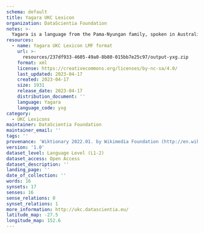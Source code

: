 ```yaml
---
schema: default
title: Yagara UKC Lexicon
organization: DataScientia Foundation
notes: >-
  Yagara is a language from the Pama-Nyungan family, spoken in Australia. The UKC Lexicon of Yagara is represented as a lexico-semantic network. It consists of words, word senses, synsets, as well as sense-level and synset-level relationships.
resources:
  - name: Yagara UKC Lexicon LMF format
    url: >-
      resources/237df933-4605-49a0-8b80-015bb7e25c97/output-yxg.zip
    format: xml
    license: https://creativecommons.org/licenses/by-nc-sa/4.0/
    last_updated: 2023-04-17
    created: 2023-04-17
    size: 1931
    release_date: 2023-04-17
    distribution_document: ''
    language: Yagara
    language_code: yxg
category:
  - UKC Lexicons
maintainer: DataScientia Foundation
maintainer_email: ''
tags: ''
provenance: 'Wiktionary 2022.01. by Wikimedia Foundation (http://en.wiktionary.org); Princeton WordNet 2.1 by Princeton University (https://wordnet.princeton.edu)'
version: '1.0'
dataset_level: Language Level (L1-2)
dataset_access: Open Access
dataset_description: ''
landing_page: ''
date_of_collection: ''
words: 16
synsets: 17
senses: 16
sense_relations: 0
synset_relations: 1
more_information: http://ukc.datascientia.eu/
latitude_map: -27.5
longitude_map: 152.6
---
```

